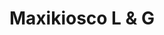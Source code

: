 ---
title: "Maxikiosco L & G"
url: /ciudad-autonoma-de-buenos-aires/maxikiosco-l-y-g/
shop: comodidad
---